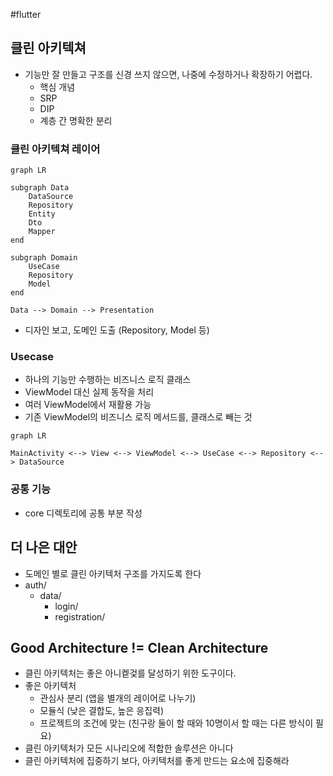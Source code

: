 #flutter

## 클린 아키텍쳐
- 기능만 잘 만들고 구조를 신경 쓰지 않으면, 나중에 수정하거나 확장하기 어렵다.
	- 핵심 개념
	- SRP
	- DIP
	- 계층 간 명확한 분리


### 클린 아키텍쳐 레이어

```mermaid
graph LR

subgraph Data
	DataSource
	Repository
	Entity
	Dto
	Mapper
end

subgraph Domain
	UseCase
	Repository
	Model
end

Data --> Domain --> Presentation 
```

- 디자인 보고, 도메인 도출 (Repository, Model 등)

### Usecase
- 하나의 기능만 수행하는 비즈니스 로직 클래스
- ViewModel 대신 실제 동작을 처리
- 여러 ViewModel에서 재활용 가능
- 기존 ViewModel의 비즈니스 로직 메서드를, 클래스로 빼는 것

```mermaid
graph LR

MainActivity <--> View <--> ViewModel <--> UseCase <--> Repository <--> DataSource
```

### 공통 기능 
- core 디렉토리에 공통 부분 작성


## 더 나은 대안
- 도메인 별로 클린 아키텍처 구조를 가지도록 한다
- auth/
	- data/
		- login/
		- registration/



## Good Architecture != Clean Architecture
- 클린 아키텍처는 좋은 아니켙겇를 달성하기 위한 도구이다.
- 좋은 아키텍처
	- 관심사 분리 (앱을 별개의 레이어로 나누기)
	- 모듈식 (낮은 결합도, 높은 응집력)
	- 프로젝트의 조건에 맞는 (친구랑 둘이 할 때와 10명이서 할 때는 다른 방식이 필요)
- 클린 아키텍처가 모든 시나리오에 적합한 솔루션은 아니다
- 클린 아키텍처에 집중하기 보다, 아키텍처를 좋게 만드는 요소에 집중해라